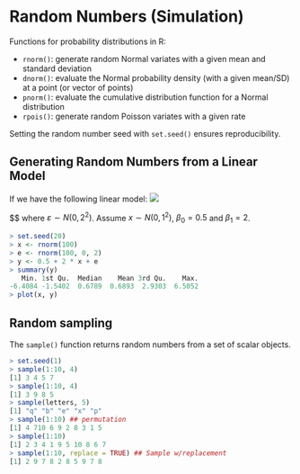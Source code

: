 # Random Numbers (Simulation)

Functions for probability distributions in R:
- `rnorm()`: generate random Normal variates with a given mean and standard deviation
- `dnorm()`: evaluate the Normal probability density (with a given mean/SD) at a point (or vector of
points)
- `pnorm()`: evaluate the cumulative distribution function for a Normal distribution
- `rpois()`: generate random Poisson variates with a given rate

Setting the random number seed with `set.seed()` ensures reproducibility.


## Generating Random Numbers from a Linear Model

If we have the following linear model:
<img src="https://render.githubusercontent.com/render/math?math=y = \beta_0 + \beta_1x + \varepsilon">


$$
where $\varepsilon \sim N(0, 2^2)$. Assume $x \sim N(0, 1^2)$, $\beta_0 = 0.5$ and  $\beta_1= 2$.

```r
> set.seed(20)
> x <- rnorm(100)
> e <- rnorm(100, 0, 2)
> y <- 0.5 + 2 * x + e
> summary(y)
   Min. 1st Qu.  Median    Mean 3rd Qu.    Max. 
-6.4084 -1.5402  0.6789  0.6893  2.9303  6.5052 
> plot(x, y)
```

## Random sampling

The `sample()` function returns random numbers from a set of scalar objects.
```r
> set.seed(1)
> sample(1:10, 4)
[1] 3 4 5 7
> sample(1:10, 4)
[1] 3 9 8 5
> sample(letters, 5)
[1] "q" "b" "e" "x" "p"
> sample(1:10) ## permutation
[1] 4 710 6 9 2 8 3 1 5
> sample(1:10)
[1] 2 3 4 1 9 5 10 8 6 7
> sample(1:10, replace = TRUE) ## Sample w/replacement
[1] 2 9 7 8 2 8 5 9 7 8
```
<!--stackedit_data:
eyJoaXN0b3J5IjpbLTEzNzcxMTI5MCwxMzI0NzA1NDk5LC05ND
c5NzMzNjNdfQ==
-->